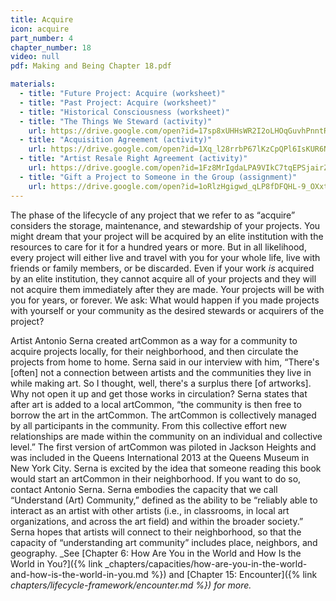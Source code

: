 ```yaml
---
title: Acquire
icon: acquire
part_number: 4
chapter_number: 18
video: null
pdf: Making and Being Chapter 18.pdf

materials:
  - title: "Future Project: Acquire (worksheet)"
  - title: "Past Project: Acquire (worksheet)"
  - title: "Historical Consciousness (worksheet)"
  - title: "The Things We Steward (activity)"
    url: https://drive.google.com/open?id=17sp8xUHHsWR2I2oLHOqGuvhPnntRoCEQ
  - title: "Acquisition Agreement (activity)"
    url: https://drive.google.com/open?id=1Xq_l28rrbP67lKzCpQPl6IsKUR6NYypW
  - title: "Artist Resale Right Agreement (activity)"
    url: https://drive.google.com/open?id=1Fz8MrIgdaLPA9VIkC7tqEPSjairZ4cm1
  - title: "Gift a Project to Someone in the Group (assignment)"
    url: https://drive.google.com/open?id=1oRlzHgigwd_qLP8fDFQHL-9_OXxt_puV
---
```

The phase of the lifecycle of any project that we refer to as “acquire” considers the storage, maintenance, and stewardship of your projects. You might dream that your project will be acquired by an elite institution with the resources to care for it for a hundred years or more. But in all likelihood, every project will either live and travel with you for your whole life, live with friends or family members, or be discarded. Even if your work _is_ acquired by an elite institution, they cannot acquire all of your projects and they will not acquire them immediately after they are made. Your projects will be with you for years, or forever. We ask: What would happen if you made projects with yourself or your community as the desired stewards or acquirers of the project? 

Artist Antonio Serna created artCommon as a way for a community to acquire projects locally, for their neighborhood, and then circulate the projects from home to home. Serna said in our interview with him, “There's [often] not a connection between artists and the communities they live in while making art. So I thought, well, there's a surplus there [of artworks]. Why not open it up and get those works in circulation? Serna states that after art is added to a local artCommon, “the community is then free to borrow the art in the artCommon. The artCommon is collectively managed by all participants in the community. From this collective effort new relationships are made within the community on an individual and collective level.” The first version of artCommon was piloted in Jackson Heights and was included in the Queens International 2013 at the Queens Museum in New York City. Serna is excited by the idea that someone reading this book would start an artCommon in their neighborhood. If you want to do so, contact Antonio Serna. Serna embodies the capacity that we call “Understand (Art) Community,” defined as the ability to be “reliably able to interact as an artist with other artists (i.e., in classrooms, in local art organizations, and across the art field) and within the broader society.” Serna hopes that artists will connect to their neighborhood, so that the capacity of “understanding art community” includes place, neighbors, and geography. _See [Chapter 6: How Are You in the World and How Is the World in You?]({% link _chapters/capacities/how-are-you-in-the-world-and-how-is-the-world-in-you.md %}) and [Chapter 15: Encounter]({% link _chapters/lifecycle-framework/encounter.md %}) for more._